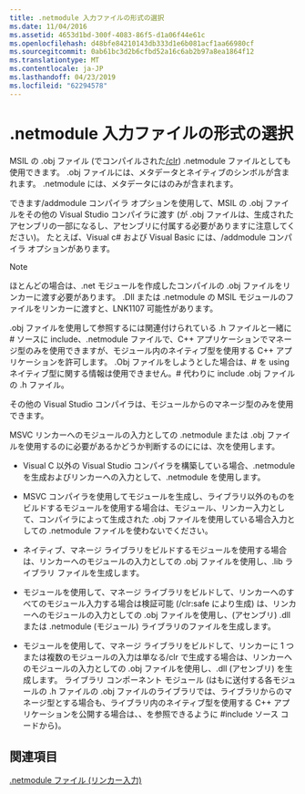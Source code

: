 ```yaml
---
title: .netmodule 入力ファイルの形式の選択
ms.date: 11/04/2016
ms.assetid: 4653d1bd-300f-4083-86f5-d1a06f44e61c
ms.openlocfilehash: d48bfe84210143db333d1e6b081acf1aa66980cf
ms.sourcegitcommit: 0ab61bc3d2b6cfbd52a16c6ab2b97a8ea1864f12
ms.translationtype: MT
ms.contentlocale: ja-JP
ms.lasthandoff: 04/23/2019
ms.locfileid: "62294578"
---
```

# <a name="choosing-the-format-of-netmodule-input-files"></a>.netmodule 入力ファイルの形式の選択

MSIL の .obj ファイル (でコンパイルされた[/clr](clr-common-language-runtime-compilation.md)) .netmodule ファイルとしても使用できます。  .obj ファイルには、メタデータとネイティブのシンボルが含まれます。  .netmodule には、メタデータにはのみが含まれます。

できます/addmodule コンパイラ オプションを使用して、MSIL の .obj ファイルをその他の Visual Studio コンパイラに渡す (が .obj ファイルは、生成されたアセンブリの一部になるし、アセンブリに付属する必要がありますに注意してください)。  たとえば、Visual c# および Visual Basic には、/addmodule コンパイラ オプションがあります。

> [!NOTE]
>  ほとんどの場合は、.net モジュールを作成したコンパイルの .obj ファイルをリンカーに渡す必要があります。  .Dll または .netmodule の MSIL モジュールのファイルをリンカーに渡すと、LNK1107 可能性があります。

.obj ファイルを使用して参照するには関連付けられている .h ファイルと一緒に # ソースに include、.netmodule ファイルで、C++ アプリケーションでマネージ型のみを使用できますが、モジュール内のネイティブ型を使用する C++ アプリケーションを許可します。  .Obj ファイルをしようとした場合は、# を using ネイティブ型に関する情報は使用できません。# 代わりに include .obj ファイルの .h ファイル。

その他の Visual Studio コンパイラは、モジュールからのマネージ型のみを使用できます。

MSVC リンカーへのモジュールの入力としての .netmodule または .obj ファイルを使用するのに必要があるかどうか判断するのにには、次を使用します。

- Visual C 以外の Visual Studio コンパイラを構築している場合、.netmodule を生成およびリンカーへの入力として、.netmodule を使用します。

- MSVC コンパイラを使用してモジュールを生成し、ライブラリ以外のものをビルドするモジュールを使用する場合は、モジュール、リンカー入力として、コンパイラによって生成された .obj ファイルを使用している場合入力としての .netmodule ファイルを使わないでください。

- ネイティブ、マネージ ライブラリをビルドするモジュールを使用する場合は、リンカーへのモジュールの入力としての .obj ファイルを使用し、.lib ライブラリ ファイルを生成します。

- モジュールを使用して、マネージ ライブラリをビルドして、リンカーへのすべてのモジュール入力する場合は検証可能 (/clr:safe により生成) は、リンカーへのモジュールの入力としての .obj ファイルを使用し、(アセンブリ) .dll または .netmodule (モジュール) ライブラリのファイルを生成します。

- モジュールを使用して、マネージ ライブラリをビルドして、リンカーに 1 つまたは複数のモジュールの入力は単なる/clr で生成する場合は、リンカーへのモジュールの入力としての .obj ファイルを使用し、.dll (アセンブリ) を生成します。  ライブラリ コンポーネント モジュール (はもに送付する各モジュールの .h ファイルの .obj ファイルのライブラリでは、ライブラリからのマネージ型とする場合も、ライブラリ内のネイティブ型を使用する C++ アプリケーションを公開する場合は、、を参照できるように #include ソース コードから)。

## <a name="see-also"></a>関連項目

[.netmodule ファイル (リンカー入力)](netmodule-files-as-linker-input.md)
